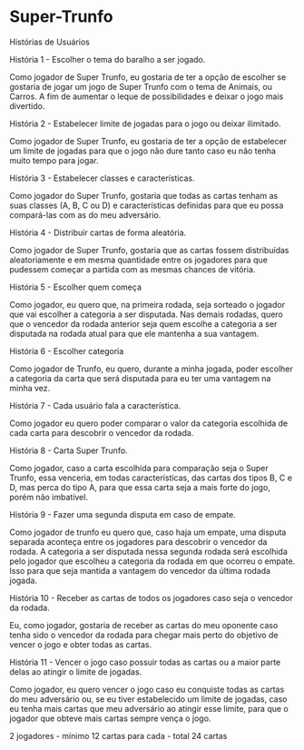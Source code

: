 # Super-Trunfo
Histórias de Usuários 

História 1 - Escolher o tema do baralho a ser jogado.

Como jogador de Super Trunfo, eu gostaria de ter a opção de escolher se gostaria de jogar um jogo de Super Trunfo com o tema de Animais, ou Carros. A fim de aumentar o leque de possibilidades e deixar o jogo mais divertido.

História 2 - Estabelecer limite de jogadas para o jogo ou deixar ilimitado.

Como jogador de Super Trunfo, eu gostaria de ter a opção de estabelecer um limite de jogadas para que o jogo não dure tanto caso eu não tenha muito tempo para jogar.

História 3 - Estabelecer classes e características.

Como jogador do Super Trunfo, gostaria que todas as cartas tenham as suas classes (A, B, C ou D) e características definidas para que eu possa compará-las com as do meu adversário.

História 4 - Distribuir cartas de forma aleatória.

Como jogador de Super Trunfo, gostaria que as cartas fossem distribuídas aleatoriamente e em mesma quantidade entre os jogadores para que pudessem começar a partida com as mesmas chances de vitória.

História 5 - Escolher quem começa

Como jogador, eu quero que, na primeira rodada, seja sorteado o jogador que vai escolher a categoria a ser disputada. Nas demais rodadas, quero que o vencedor da rodada anterior seja quem escolhe a categoria a ser disputada na rodada atual para que ele mantenha a sua vantagem.

História 6  - Escolher categoria

Como jogador de Trunfo, eu quero, durante a minha jogada, poder escolher a categoria da carta que será disputada para eu ter uma vantagem na minha vez.

História 7 - Cada usuário fala a característica.

Como jogador eu quero poder comparar o valor da categoria escolhida de cada carta para descobrir o vencedor da rodada.

História 8 - Carta Super Trunfo.

Como jogador, caso a carta escolhida para comparação seja  o Super Trunfo, essa venceria, em todas características, das cartas dos tipos B, C e D, mas perca do tipo A, para que essa carta seja a mais forte do jogo, porém não imbatível.

 

História 9 - Fazer uma segunda disputa em caso de empate.

Como jogador de trunfo eu quero que, caso haja um empate, uma disputa separada aconteça entre os jogadores para descobrir o vencedor da rodada. A categoria a ser disputada nessa segunda rodada será escolhida pelo jogador que escolheu a categoria da rodada em que ocorreu o empate. Isso para que seja mantida a vantagem do vencedor da última rodada jogada.

História 10 - Receber as cartas de todos os jogadores caso seja o vencedor da rodada.

Eu, como jogador, gostaria de receber as cartas do meu oponente caso tenha sido o vencedor da rodada para chegar mais perto do objetivo de vencer o jogo e obter todas as cartas.

História 11 - Vencer o jogo caso possuir todas as cartas ou a maior parte delas ao atingir o limite de jogadas.

Como jogador, eu quero vencer o jogo caso eu conquiste todas as cartas do meu adversário ou, se eu tiver estabelecido um limite de jogadas, caso eu tenha mais cartas que meu adversário ao atingir esse limite, para que o jogador que obteve mais cartas sempre vença o jogo.

2 jogadores - mínimo 12 cartas para cada - total 24 cartas

